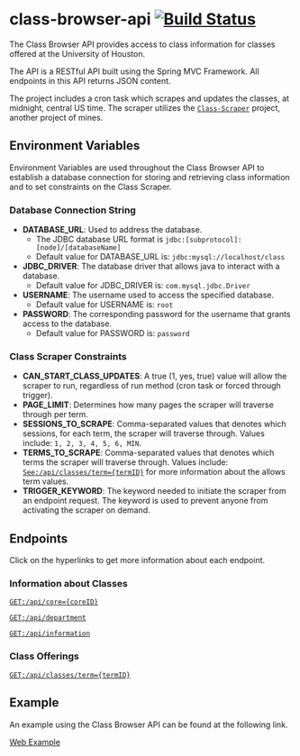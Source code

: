 # class-browser-api [![Build Status](https://travis-ci.org/robert-vo/class-browser-api.svg?branch=master)](https://travis-ci.org/robert-vo/class-browser-api)

The Class Browser API provides access to class information for classes offered at the University of Houston. 

The API is a RESTful API built using the Spring MVC Framework. All endpoints in this API returns JSON content.

The project includes a cron task which scrapes and updates the classes, at midnight, central US time. The scraper utilizes the [<code>Class-Scraper</code>](https://github.com/robert-vo/Class-Scraper) project, another project of mines. 

## Environment Variables

Environment Variables are used throughout the Class Browser API to establish a database connection for storing and retrieving class information and to set constraints on the Class Scraper.

### Database Connection String

* **DATABASE_URL**: Used to address the database. 
  * The JDBC database URL format is <code>jdbc:[subprotocol]:[node]/[databaseName]</code>
  * Default value for DATABASE_URL is: <code>jdbc:mysql://localhost/class</code>
* **JDBC_DRIVER**: The database driver that allows java to interact with a database.
  * Default value for JDBC_DRIVER is: <code>com.mysql.jdbc.Driver</code>
* **USERNAME**: The username used to access the specified database.
  * Default value for USERNAME is: <code>root</code>
* **PASSWORD**: The corresponding password for the username that grants access to the database.
  * Default value for PASSWORD is: <code>password</code>

### Class Scraper Constraints
* **CAN_START_CLASS_UPDATES**: A true (1, yes, true) value will allow the scraper to run, regardless of run method (cron task or forced through trigger). 
* **PAGE_LIMIT**: Determines how many pages the scraper will traverse through per term.
* **SESSIONS_TO_SCRAPE**: Comma-separated values that denotes which sessions, for each term, the scraper will traverse through. Values include: <code>1, 2, 3, 4, 5, 6, MIN</code>.
* **TERMS_TO_SCRAPE**: Comma-separated values that denotes which terms the scraper will traverse through. Values include: [<code>See:</code>```/api/classes/term={termID}```](endpoints/TERM.md) for more information about the allows term values.
* **TRIGGER_KEYWORD**: The keyword needed to initiate the scraper from an endpoint request. The keyword is used to prevent anyone from activating the scraper on demand.

## Endpoints
Click on the hyperlinks to get more information about each endpoint. 

### Information about Classes
[<code>GET:</code>```/api/core={coreID}```](endpoints/CORE.md)

[<code>GET:</code>```/api/department```](endpoints/DEPARTMENT.md)

[<code>GET:</code>```/api/information```](endpoints/CLASS_INFORMATION.md)

### Class Offerings
[<code>GET:</code>```/api/classes/term={termID}```](endpoints/TERM.md)

## Example

An example using the Class Browser API can be found at the following link. 

[Web Example](https://github.com/robert-vo/class-browser-uh-web)
